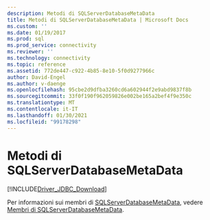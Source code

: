 ```yaml
---
description: Metodi di SQLServerDatabaseMetaData
title: Metodi di SQLServerDatabaseMetaData | Microsoft Docs
ms.custom: ''
ms.date: 01/19/2017
ms.prod: sql
ms.prod_service: connectivity
ms.reviewer: ''
ms.technology: connectivity
ms.topic: reference
ms.assetid: 772de447-c922-4b85-8e10-5f0d9277966c
author: David-Engel
ms.author: v-daenge
ms.openlocfilehash: 95cbe2d9dfba3260cd6a602944f2e9abd9837f8b
ms.sourcegitcommit: 33f0f190f962059826e002be165a2bef4f9e350c
ms.translationtype: MT
ms.contentlocale: it-IT
ms.lasthandoff: 01/30/2021
ms.locfileid: "99178298"
---
```

# <a name="sqlserverdatabasemetadata-methods"></a>Metodi di SQLServerDatabaseMetaData
[!INCLUDE[Driver_JDBC_Download](../../../includes/driver_jdbc_download.md)]

  Per informazioni sui membri di [SQLServerDatabaseMetaData](../../../connect/jdbc/reference/sqlserverdatabasemetadata-class.md), vedere [Membri di SQLServerDatabaseMetaData](../../../connect/jdbc/reference/sqlserverdatabasemetadata-members.md).  
  
  
